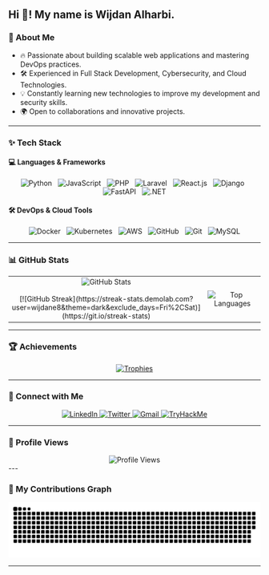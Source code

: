 <h2 align="left">Hi 👋! My name is Wijdan Alharbi.</h2>

### 🚀 About Me   
- 🔥 Passionate about building scalable web applications and mastering DevOps practices.   
- 🛠️ Experienced in Full Stack Development, Cybersecurity, and Cloud Technologies.   
- 💡 Constantly learning new technologies to improve my development and security skills.   
- 🌍 Open to collaborations and innovative projects.   

---

### ✨ Tech Stack   
#### 💻 Languages & Frameworks   
<div align="center">
    <img src="https://cdn.jsdelivr.net/gh/devicons/devicon/icons/python/python-original.svg" height="41" alt="Python" />
    &nbsp;
    <img src="https://cdn.jsdelivr.net/gh/devicons/devicon/icons/javascript/javascript-original.svg" height="41" alt="JavaScript" />
    &nbsp;
    <img src="https://cdn.jsdelivr.net/gh/devicons/devicon/icons/php/php-original.svg" height="41" alt="PHP" />
    &nbsp;
    <img src="https://cdn.jsdelivr.net/gh/devicons/devicon/icons/laravel/laravel-original.svg" height="41" alt="Laravel" />
    &nbsp;
    <img src="https://cdn.jsdelivr.net/gh/devicons/devicon/icons/react/react-original.svg" height="41" alt="React.js" />
    &nbsp;
    <img src="https://cdn.jsdelivr.net/gh/devicons/devicon/icons/django/django-plain.svg" height="41" alt="Django" />
    &nbsp;
    <img src="https://cdn.jsdelivr.net/gh/devicons/devicon/icons/fastapi/fastapi-original.svg" height="41" alt="FastAPI" />
    &nbsp;
    <img src="https://cdn.jsdelivr.net/gh/devicons/devicon/icons/dotnetcore/dotnetcore-original.svg" height="41" alt=".NET" />
</div>   

#### 🛠️ DevOps & Cloud Tools   
<div align="center">
    <img src="https://cdn.jsdelivr.net/gh/devicons/devicon/icons/docker/docker-original.svg" height="41" alt="Docker" />
    &nbsp;
    <img src="https://cdn.jsdelivr.net/gh/devicons/devicon/icons/kubernetes/kubernetes-plain.svg" height="41" alt="Kubernetes" />
    &nbsp;
    <img height="41" alt="AWS" src="https://a0.awsstatic.com/libra-css/images/logos/aws_logo_smile_1200x630.png" />
    &nbsp;
    <img src="https://cdn.jsdelivr.net/gh/devicons/devicon/icons/github/github-original.svg" height="41" alt="GitHub" />
    &nbsp;
    <img src="https://cdn.jsdelivr.net/gh/devicons/devicon/icons/git/git-original.svg" height="41" alt="Git" />
    &nbsp;
    <img src="https://cdn.jsdelivr.net/gh/devicons/devicon/icons/mysql/mysql-original.svg" height="41" alt="MySQL" />
</div>   

---

### 📊 GitHub Stats   
<p align="center">
    <table align="center">
        <tr border="none">
            <td width="50%" align="center">
                <img src="https://github-readme-stats.vercel.app/api?username=wijdane8&theme=dark&show_icons=true&count_private=true" alt="GitHub Stats" />
                <br><br>
                [![GitHub Streak](https://streak-stats.demolab.com?user=wijdane8&theme=dark&exclude_days=Fri%2CSat)](https://git.io/streak-stats)
            </td>
            <td width="50%" align="center">
                <img src="https://github-readme-stats.anuraghazra1.vercel.app/api/top-langs/?username=wijdane8&theme=dark&hide_border=false&no-bg=true&no-frame=true&langs_count=10" alt="Top Languages" />
            </td>
        </tr>
    </table>
</p>   

---

### 🏆 Achievements   
<div align="center">
    <a href="https://github.com/ryo-ma/github-profile-trophy" title="GitHub Trophies">
        <img align="center" width=84% src="https://github-profile-trophy.vercel.app/?username=wijdane8&theme=radical&row=1&column=7&margin-h=15&margin-w=5&no-bg=true" alt="Trophies" />
    </a>
</div>   

---

### 🔗 Connect with Me   
<div align="center">
    <a href="https://www.linkedin.com/in/wijdan-alharbi-3a990564/" target="_blank">
        <img src="https://img.shields.io/static/v1?message=LinkedIn&logo=linkedin&label=&color=0077B5&logoColor=white&labelColor=&style=for-the-badge" height="35" alt="LinkedIn" />
    </a>
    <a href="https://twitter.com/Wijdan_Ali" target="_blank">
        <img src="https://img.shields.io/static/v1?message=Twitter&logo=twitter&label=&color=1DA1F2&logoColor=white&labelColor=&style=for-the-badge" height="35" alt="Twitter" />
    </a>
    <a href="mailto:wijdane.ali@gmail.com" target="_blank">
        <img src="https://img.shields.io/static/v1?message=Gmail&logo=gmail&label=&color=D14836&logoColor=white&labelColor=&style=for-the-badge" height="35" alt="Gmail" />
    </a>
    <a href="https://tryhackme.com/p/wijdane8" target="_blank">
        <img src="https://img.shields.io/static/v1?message=TryHackMe&logo=tryhackme&label=&color=88cc14&logoColor=white&labelColor=&style=for-the-badge" height="35" alt="TryHackMe" />
    </a>
</div>   

---

### 👀 Profile Views   
<div align="center">
    <img src="https://profile-counter.glitch.me/wijdane8/count.svg?" alt="Profile Views" />
</div>   
---

### 🐍 My Contributions Graph

<picture>
    <source media="(prefers-color-scheme: dark)" srcset="./images/github-snake-dark.svg" />
    <source media="(prefers-color-scheme: light)" srcset="./images/github-snake.svg" />
    <img alt="github-snake" src="./images/github-snake.svg" />
</picture>

---
